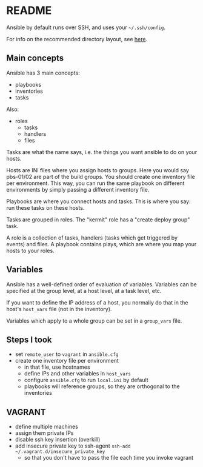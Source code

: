 README
======

Ansible by default runs over SSH, and uses your `~/.ssh/config`.

For info on the recommended directory layout, see
[here](https://docs.ansible.com/ansible/playbooks_best_practices.html#directory-layout).

Main concepts
-------------

Ansible has 3 main concepts:

* playbooks
* inventories
* tasks

Also:

* roles
  * tasks
  * handlers
  * files

Tasks are what the name says, i.e. the things you want ansible to do on your
hosts.

Hosts are INI files where you assign hosts to groups. Here you would say
pbs-01/02 are part of the build groups.
You should create one inventory file per environment. This way, you can run the
same playbook on different environments by simply passing a different inventory
file.

Playbooks are where you connect hosts and tasks. This is where you say: run
these tasks on these hosts.

Tasks are grouped in roles. The "kermit" role has a "create deploy group" task.

A role is a collection of tasks, handlers (tasks which get triggered
by events) and files.  A playbook contains plays, which are where you map your
hosts to your roles.

Variables
---------

Ansible has a well-defined order of evaluation of variables.
Variables can be specified at the group level, at a host level, at a task level, etc.

If you want to define the IP address of a host, you normally do that in the
host's `host_vars` file (not in the inventory).

Variables which apply to a whole group can be set in a `group_vars` file.

Steps I took
------------

* set `remote_user` to `vagrant` in `ansible.cfg`
* create one inventory file per environment
  * in that file, use hostnames
  * define IPs and other variables in `host_vars`
  * configure `ansible.cfg` to run `local.ini` by default
  * playbooks will reference groups, so they are orthogonal to the inventories

VAGRANT
-------

* define multiple machines
* assign them private IPs
* disable ssh key insertion (overkill)
* add insecure private key to ssh-agent `ssh-add ~/.vagrant.d/insecure_private_key`
  * so that you don't have to pass the file each time you invoke vagrant
